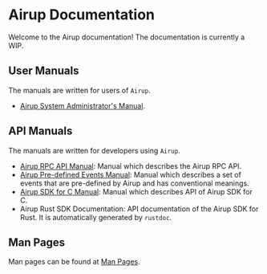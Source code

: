 # Airup Documentation
Welcome to the Airup documentation! The documentation is currently a WIP.

## User Manuals
The manuals are written for users of `Airup`.
 - [Airup System Administrator's Manual](admin_manual/index.md).

## API Manuals
The manuals are written for developers using `Airup`.
 - [Airup RPC API Manual](api_manual/rpc/index.md): Manual which describes the Airup RPC API.
 - [Airup Pre-defined Events Manual](api_manual/predefined_events/index.md): Manual which describes a set of events that are
 pre-defined by Airup and has conventional meanings.
 - [Airup SDK for C Manual](api_manual/c/index.md): Manual which describes API of Airup SDK for C.
 - Airup Rust SDK Documentation: API documentation of the Airup SDK for Rust. It is automatically generated by `rustdoc`.

## Man Pages
Man pages can be found at [Man Pages](man_pages/index.md).

